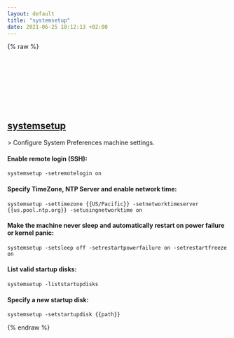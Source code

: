 ```yaml
---
layout: default
title: "systemsetup"
date: 2021-06-25 18:12:13 +02:00
---
```

{% raw %}
<h2 id="systemsetup">
  <a href="/en/osx/systemsetup.html">systemsetup</a> <a href="#systemsetup"><svg class="icon">
    <use href="/assets/images/unicode_sprite.svg#link" />
  </svg></a>
</h2>
> Configure System Preferences machine settings.

#### Enable remote login (SSH):
```shell
systemsetup -setremotelogin on
```
#### Specify TimeZone, NTP Server and enable network time:
```shell
systemsetup -settimezone {{US/Pacific}} -setnetworktimeserver {{us.pool.ntp.org}} -setusingnetworktime on
```
#### Make the machine never sleep and automatically restart on power failure or kernel panic:
```shell
systemsetup -setsleep off -setrestartpowerfailure on -setrestartfreeze on
```
#### List valid startup disks:
```shell
systemsetup -liststartupdisks
```
#### Specify a new startup disk:
```shell
systemsetup -setstartupdisk {{path}}
```
{% endraw %}
